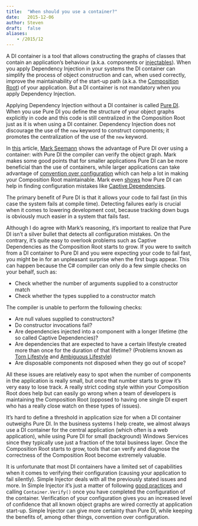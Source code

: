 ```yaml
---
title:	"When should you use a container?"
date:	2015-12-06
author: Steven
draft:	false
aliases:
    - /2015/12
---
```


A DI container is a tool that allows constructing the graphs of classes that contain an application’s behaviour (a.k.a. components or [injectables](http://misko.hevery.com/2008/09/30/to-new-or-not-to-new/)). When you apply Dependency Injection in your systems the DI container can simplify the process of object construction and can, when used correctly, improve the maintainability of the start-up path (a.k.a. the [Composition Root](https://freecontent.manning.com/dependency-injection-in-net-2nd-edition-understanding-the-composition-root/)) of your application. But a DI container is not mandatory when you apply Dependency Injection.

Applying Dependency Injection without a DI container is called [Pure DI](https://blog.ploeh.dk/2014/06/10/pure-di/). When you use Pure DI you define the structure of your object graphs explicitly in code and this code is still centralized in the Composition Root just as it is when using a DI container. Dependency Injection does not discourage the use of the `new` keyword to construct components; it promotes the centralization of the use of the `new` keyword.

In [this](https://blog.ploeh.dk/2012/11/06/WhentouseaDIContainer/) article, [Mark Seemann](https://blog.ploeh.dk/) shows the advantage of Pure DI over using a container: with Pure DI the compiler can verify the object graph. Mark makes some good points that for smaller applications Pure DI can be more beneficial than the use of containers, while larger applications can take advantage of [convention over configuration](https://en.wikipedia.org/wiki/Convention_over_configuration) which can help a lot in making your Composition Root maintainable. Mark even [shows](https://blog.ploeh.dk/2014/06/03/compile-time-lifetime-matching/) how Pure DI can help in finding configuration mistakes like [Captive Dependencies](https://blog.ploeh.dk/2014/06/02/captive-dependency/).

The primary benefit of Pure DI is that it allows your code to fail fast (in this case the system fails at compile time). Detecting failures early is crucial when it comes to lowering development cost, because tracking down bugs is obviously much easier in a system that fails fast.

Although I do agree with Mark’s reasoning, it’s important to realize that Pure DI isn’t a silver bullet that detects all configuration mistakes. On the contrary, it’s quite easy to overlook problems such as Captive Dependencies as the Composition Root starts to grow. If you were to switch from a DI container to Pure DI and you were expecting your code to fail fast, you might be in for an unpleasant surprise when the first bugs appear. This can happen because the C# compiler can only do a few simple checks on your behalf, such as:

* Check whether the number of arguments supplied to a constructor match
* Check whether the types supplied to a constructor match

The compiler is unable to perform the following checks:

* Are null values supplied to constructors?
* Do constructor invocations fail?
* Are dependencies injected into a component with a longer lifetime (the so called Captive Dependencies)?
* Are dependencies that are expected to have a certain lifestyle created more than once for the duration of that lifetime? (Problems known as [Torn Lifestyle](https://simpleinjector.org/diatl) and [Ambiguous Lifestyle](https://simpleinjector.org/diaal))
* Are disposable components not disposed when they go out of scope?

All these issues are relatively easy to spot when the number of components in the application is really small, but once that number starts to grow it’s very easy to lose track. A really strict coding style within your Composition Root does help but can easily go wrong when a team of developers is maintaining the Composition Root (opposed to having one single DI expert who has a really close watch on these types of issues).

It’s hard to define a threshold in application size for when a DI container outweighs Pure DI. In the business systems I help create, we almost always use a DI container for the central application (which often is a web application), while using Pure DI for small (background) Windows Services since they typically use just a fraction of the total business layer. Once the Composition Root starts to grow, tools that can verify and diagnose the correctness of the Composition Root become extremely valuable.

It is unfortunate that most DI containers have a limited set of capabilities when it comes to verifying their configuration (causing your application to fail silently). Simple Injector deals with all the previously stated issues and more. In Simple Injector it’s just a matter of following [good practices](https://simpleinjector.org/howto+verify-the-container-s-configuration) and calling `Container.Verify()` once you have completed the configuration of the container. Verification of your configuration gives you an increased level of confidence that all known object graphs are wired correctly at application start-up. Simple Injector can give more certainty than Pure DI, while keeping the benefits of, among other things, convention over configuration.